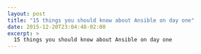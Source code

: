 ```yaml
---
layout: post
title: "15 things you should know about Ansible on day one"
date: 2015-12-20T23:04:48-02:00
excerpt: >
  15 things you should know about Ansible on day one
---
```

